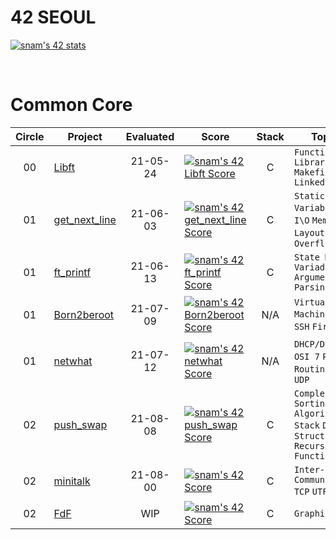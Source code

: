 # 42 SEOUL
[![snam's 42 stats](https://badge42.herokuapp.com/api/stats/snam)](https://github.com/JaeSeoKim/badge42)

<br/>

# Common Core

| Circle | Project |   Evaluated   | Score | Stack | Topics |
| :----: | ------- | :------------:| ----- | :---: | ------- |
| 00     | [Libft]() | 21-05-24 | [![snam's 42 Libft Score](https://badge42.herokuapp.com/api/project/snam/Libft)](https://github.com/JaeSeoKim/badge42) | C | `Function Library` `Makefile` `Linked List` |
| 01     | [get_next_line]() | 21-06-03 | [![snam's 42 get_next_line Score](https://badge42.herokuapp.com/api/project/snam/get_next_line)](https://github.com/JaeSeoKim/badge42) | C | `Static Variable` `File I\O` `Memory Layout` `Stack Overflow` |
| 01     | [ft_printf]() | 21-06-13 | [![snam's 42 ft_printf Score](https://badge42.herokuapp.com/api/project/snam/ft_printf)](https://github.com/JaeSeoKim/badge42) | C | `State Machine` `Variadic Argument` `Parsing` |
| 01     | [Born2beroot]() | 21-07-09 | [![snam's 42 Born2beroot Score](https://badge42.herokuapp.com/api/project/snam/Born2beroot)](https://github.com/JaeSeoKim/badge42) | N/A | `Virtual Machine` `Linux` `SSH` `Firewall`|
| 01     | [netwhat](https://github.com/24siefil/42SEOUL-42cursus/tree/main/01-netwhat) | 21-07-12 | [![snam's 42 netwhat Score](https://badge42.herokuapp.com/api/project/snam/netwhat)](https://github.com/JaeSeoKim/badge42) | N/A | `DHCP/DNS` `IP` `OSI 7` `PDU` `Routing` `TCP` `UDP` |
| 02     | [push_swap](https://github.com/24siefil/42SEOUL-42cursus/tree/main/02-push_swap) | 21-08-08 | [![snam's 42 push_swap Score](https://badge42.herokuapp.com/api/project/snam/push_swap)](https://github.com/JaeSeoKim/badge42) | C | `Complexity` `Sorting Algorithm` `Stack` `Data Structure` `Recursive Function`|
| 02     | [minitalk](https://github.com/24siefil/42SEOUL-42cursus/tree/main/02-minitalk) | 21-08-00 | [![snam's 42 Score](https://badge42.herokuapp.com/api/project/snam/minitalk)](https://github.com/JaeSeoKim/badge42) | C | `Inter-Process Communication` `TCP` `UTF` |
| 02     | [FdF](https://github.com/24siefil/42SEOUL-42cursus/tree/main/02-FdF) | WIP | [![snam's 42 Score](https://badge42.herokuapp.com/api/project/snam/FDF)](https://github.com/JaeSeoKim/badge42) | C | `Graphics` |
